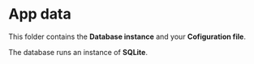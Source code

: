 # App data

This folder contains the **Database instance** and your **Cofiguration file**.

The database runs an instance of **SQLite**.